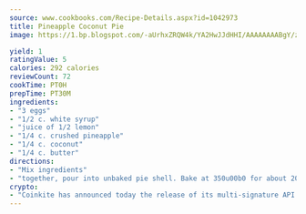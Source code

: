 ```yaml
---
source: www.cookbooks.com/Recipe-Details.aspx?id=1042973
title: Pineapple Coconut Pie
image: https://1.bp.blogspot.com/-aUrhxZRQW4k/YA2HwJJdHHI/AAAAAAAABgY/z2R8OXCxqDoBQtRn-q-fHG8g9_G4G1HBwCLcBGAsYHQ/s320/13.png

yield: 1
ratingValue: 5
calories: 292 calories
reviewCount: 72
cookTime: PT0H
prepTime: PT30M
ingredients:
- "3 eggs"
- "1/2 c. white syrup"
- "juice of 1/2 lemon"
- "1/4 c. crushed pineapple"
- "1/4 c. coconut"
- "1/4 c. butter"
directions:
- "Mix ingredients"
- "together, pour into unbaked pie shell. Bake at 350u00b0 for about 20 minutes."
crypto:
- "Coinkite has announced today the release of its multi-signature API and Co-sign Pages, giving users the first Bitcoin platform of its kind to support M-of-15 signatures."
---
```

